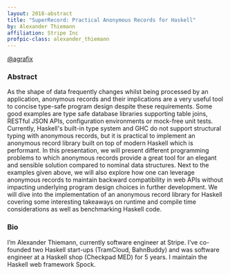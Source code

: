 ```yaml
---
layout: 2018-abstract
title: "SuperRecord: Practical Anonymous Records for Haskell"
by: Alexander Thiemann
affiliation: Stripe Inc
profpic-class: alexander_thiemann
---
```


[@agrafix](https://twitter.com/agrafix)
<br/>

### Abstract

As the shape of data frequently changes whilst being processed by an application, anonymous records and their implications are a very useful tool to concise type-safe program design despite these requirements. Some good examples are type safe database libraries supporting table joins, RESTful JSON APIs, configuration environments or mock-free unit tests. Currently, Haskell's built-in type system and GHC do not support structural typing with anonymous records, but it is practical to implement an anonymous record library built on top of modern Haskell which is performant. In this presentation, we will present different programming problems to which anonymous records provide a great tool for an elegant and sensible solution compared to nominal data structures. Next to the examples given above, we will also explore how one can leverage anonymous records to maintain backward compatibility in web APIs without impacting underlying program design choices in further development.  We will dive into the implementation of an anonymous record library for Haskell covering some interesting takeaways on runtime and compile time considerations as well as benchmarking Haskell code.

### Bio

I’m Alexander Thiemann, currently software engineer at Stripe. I’ve co-founded two Haskell start-ups (TramCloud, BahnBuddy) and was software engineer at a Haskell shop (Checkpad MED) for 5 years. I maintain the Haskell web framework Spock.


